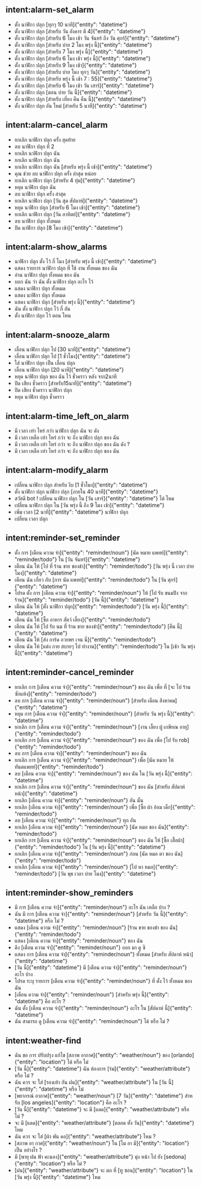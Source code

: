 ## intent:alarm-set_alarm
- ตั้ง นาฬิกา ปลุก [ทุกๆ 10 นาที]{"entity": "datetime"}
- ตั้ง นาฬิกา ปลุก [สําหรับ วัน อังคาร ตี 4]{"entity": "datetime"}
- ตั้ง นาฬิกา ปลุก [สําหรับ 6 โมง เช้า วัน จันทร์ ถึง วัน ศุกร์]{"entity": "datetime"}
- ตั้ง นาฬิกา ปลุก [สําหรับ บ่าย 2 โมง พรุ่ง นี้]{"entity": "datetime"}
- ตั้ง นาฬิกา ปลุก [สําหรับ 7 โมง พรุ่ง นี้]{"entity": "datetime"}
- ตั้ง นาฬิกา ปลุก [สําหรับ 6 โมง เช้า พรุ่ง นี้]{"entity": "datetime"}
- ตั้ง นาฬิกา ปลุก [สําหรับ 9 โมง เช้า]{"entity": "datetime"}
- ตั้ง นาฬิกา ปลุก [สําหรับ บ่าย โมง ทุกๆ วัน]{"entity": "datetime"}
- ตั้ง นาฬิกา ปลุก [สําหรับ พรุ่ง นี้ เช้า 7 : 55]{"entity": "datetime"}
- ตั้ง นาฬิกา ปลุก [สําหรับ 6 โมง เช้า วัน เสาร์]{"entity": "datetime"}
- ตั้ง นาฬิกา ปลุก [ตอน บ่าย วัน นี้]{"entity": "datetime"}
- ตั้ง นาฬิกา ปลุก [สําหรับ เที่ยง คืน คืน นี้]{"entity": "datetime"}
- ตั้ง นาฬิกา ปลุก อัน ใหม่ [สําหรับ 5 นาที]{"entity": "datetime"}

## intent:alarm-cancel_alarm
- ยกเลิก นาฬิกา ปลุก ครั้ง สุดท้าย
- ลบ นาฬิกา ปลุก ที่ 2
- ยกเลิก นาฬิกา ปลุก ฉัน
- ยกเลิก นาฬิกา ปลุก ฉัน
- ยกเลิก นาฬิกา ปลุก ฉัน [สําหรับ พรุ่ง นี้ เช้า]{"entity": "datetime"}
- คุณ ช่วย ลบ นาฬิกา ปลุก ครั้ง ล่าสุด หน่อย
- ยกเลิก นาฬิกา ปลุก [สําหรับ 4 ทุ่ม]{"entity": "datetime"}
- หยุด นาฬิกา ปลุก ฉัน
- ลบ นาฬิกา ปลุก ครั้ง ล่าสุด
- ยกเลิก นาฬิกา ปลุก [วัน สุด สัปดาห์]{"entity": "datetime"}
- หยุด นาฬิกา ปลุก [สําหรับ 6 โมง เช้า]{"entity": "datetime"}
- ยกเลิก นาฬิกา ปลุก [วัน อาทิตย์]{"entity": "datetime"}
- ลบ นาฬิกา ปลุก ทั้งหมด
- ปิด นาฬิกา ปลุก [8 โมง เช้า]{"entity": "datetime"}

## intent:alarm-show_alarms
- นาฬิกา ปลุก ตั้ง ไว้ กี่ โมง [สําหรับ พรุ่ง นี้ เช้า]{"entity": "datetime"}
- แสดง รายการ นาฬิกา ปลุก ที่ ใช้ งาน ทั้งหมด ของ ฉัน
- อ่าน นาฬิกา ปลุก ทั้งหมด ของ ฉัน
- บอก ฉัน ว่า ฉัน ตั้ง นาฬิกา ปลุก อะไร ไว้
- แสดง นาฬิกา ปลุก ทั้งหมด
- แสดง นาฬิกา ปลุก ทั้งหมด
- แสดง นาฬิกา ปลุก [สําหรับ พรุ่ง นี้]{"entity": "datetime"}
- ฉัน ตั้ง นาฬิกา ปลุก ไว้ กี่ อัน
- ตั้ง นาฬิกา ปลุก ไว้ ตอน ไหน

## intent:alarm-snooze_alarm
- เลื่อน นาฬิกา ปลุก ไป [30 นาที]{"entity": "datetime"}
- เลื่อน นาฬิกา ปลุก ไป [1 ชั่วโมง]{"entity": "datetime"}
- ใส่ นาฬิกา ปลุก เป็น เลื่อน ปลุก
- เลื่อน นาฬิกา ปลุก [20 นาที]{"entity": "datetime"}
- หยุด นาฬิกา ปลุก ของ ฉัน ไว้ ชั่วคราว หลัง จาก2นาที
- ปิด เสียง ชั่วคราว [สําหรับ15นาที]{"entity": "datetime"}
- ปิด เสียง ชั่วคราว นาฬิกา ปลุก
- หยุด นาฬิกา ปลุก ชั่วคราว

## intent:alarm-time_left_on_alarm
- มี เวลา เท่า ไหร่ กว่า นาฬิกา ปลุก ฉัน จะ ดัง
- มี เวลา เหลือ เท่า ไหร่ กว่า จะ ถึง นาฬิกา ปลุก ของ ฉัน
- มี เวลา เหลือ เท่า ไหร่ กว่า จะ ถึง นาฬิกา ปลุก ของ ฉัน ดัง ?
- มี เวลา เหลือ เท่า ไหร่ กว่า จะ ถึง นาฬิกา ปลุก ของ ฉัน

## intent:alarm-modify_alarm
- เปลี่ยน นาฬิกา ปลุก สําหรับ งีบ [1 ชั่วโมง]{"entity": "datetime"}
- ตั้ง นาฬิกา ปลุก นาฬิกา ปลุก [ภายใน 40 นาที]{"entity": "datetime"}
- สวัสดี bot ! เปลี่ยน นาฬิกา ปลุก ใน [วัน เสาร์]{"entity": "datetime"} ได้ ไหม
- เปลี่ยน นาฬิกา ปลุก ใน [วัน พรุ่ง นี้ ถึง 9 โมง เช้า]{"entity": "datetime"}
- เพิ่ม เวลา [2 นาที]{"entity": "datetime"} นาฬิกา ปลุก
- เปลี่ยน เวลา ปลุก

## intent:reminder-set_reminder
- ตั้ง การ [เตือน ความ จํา]{"entity": "reminder/noun"} [นัด หมาย แพทย์]{"entity": "reminder/todo"} ใน [วัน จันทร์]{"entity": "datetime"}
- เตือน ฉัน ให้ [ไป ที่ ร้าน ขาย ของชํา]{"entity": "reminder/todo"} [วัน พรุ่ง นี้ เวลา บ่าย โมง]{"entity": "datetime"}
- เตือน ฉัน เกี่ยว กับ [การ นัด แพทย์]{"entity": "reminder/todo"} ใน [วัน ศุกร์]{"entity": "datetime"}
- โปรด ตั้ง การ [เตือน ความ จํา]{"entity": "reminder/noun"} ให้ [ไป รับ ขนมปัง จาก ร้าน]{"entity": "reminder/todo"} [วัน นี้]{"entity": "datetime"}
- เตือน ฉัน ให้ [ตั้ง นาฬิกา ปลุก]{"entity": "reminder/todo"} [วัน พรุ่ง นี้]{"entity": "datetime"}
- เตือน ฉัน ให้ [ซื้อ อาหาร สัตว์ เลี้ยง]{"entity": "reminder/todo"}
- เตือน ฉัน ให้ [ไป รับ นม ที่ ร้าน ขาย ของชํา]{"entity": "reminder/todo"} [คืน นี้]{"entity": "datetime"}
- เตือน ฉัน ให้ [ส่ง การ์ด อวยพร เจน นี่]{"entity": "reminder/todo"}
- เตือน ฉัน ให้ [แต่ง กาย สบายๆ ไป ทํางาน]{"entity": "reminder/todo"} ใน [เช้า วัน พรุ่ง นี้]{"entity": "datetime"}

## intent:reminder-cancel_reminder
- ยกเลิก การ [เตือน ความ จํา]{"entity": "reminder/noun"} ของ ฉัน เพื่อ ที่ [จะ ไป ร้าน ซักแห้ง]{"entity": "reminder/todo"}
- ลบ การ [เตือน ความ จํา]{"entity": "reminder/noun"} [สําหรับ เดือน สิงหาคม]{"entity": "datetime"}
- หยุด การ [เตือน ความ จํา]{"entity": "reminder/noun"} [สําหรับ วัน พรุ่ง นี้]{"entity": "datetime"}
- ยกเลิก การ [เตือน ความ จํา]{"entity": "reminder/noun"} [งาน เลี้ยง ผู้ เกษียณ อายุ]{"entity": "reminder/todo"}
- ยกเลิก การ [เตือน ความ จํา]{"entity": "reminder/noun"} ของ ฉัน เพื่อ [ไป รับ rob]{"entity": "reminder/todo"}
- ลบ การ [เตือน ความ จํา]{"entity": "reminder/noun"} ของ ฉัน
- ยกเลิก การ [เตือน ความ จํา]{"entity": "reminder/noun"} เพื่อ [นัด หมาย ให้ ทันตแพทย์]{"entity": "reminder/todo"}
- ลบ [เตือน ความ จํา]{"entity": "reminder/noun"} ของ ฉัน ใน [วัน พรุ่ง นี้]{"entity": "datetime"}
- ยกเลิก การ [เตือน ความ จํา]{"entity": "reminder/noun"} ของ ฉัน [สําหรับ สัปดาห์ หน้า]{"entity": "datetime"}
- ยกเลิก [เตือน ความ จํา]{"entity": "reminder/noun"} อัน นั้น
- ยกเลิก [เตือน ความ จํา]{"entity": "reminder/noun"} เพื่อ [ซื้อ ผ้า อ้อม เด็ก]{"entity": "reminder/todo"}
- ลบ [เตือน ความ จํา]{"entity": "reminder/noun"} ทุก อัน
- ยกเลิก [เตือน ความ จํา]{"entity": "reminder/noun"} [นัด หมอ ของ ฉัน]{"entity": "reminder/todo"}
- ยกเลิก การ [เตือน ความ จํา]{"entity": "reminder/noun"} ของ ฉัน ให้ [ซื้อ เสื้อผ้า]{"entity": "reminder/todo"} ใน [วัน พรุ่ง นี้]{"entity": "datetime"}
- ยกเลิก [เตือน ความ จํา]{"entity": "reminder/noun"} ก่อน [นัด หมอ ตา ของ ฉัน]{"entity": "reminder/todo"}
- ยกเลิก [เตือน ความ จํา]{"entity": "reminder/noun"} [ไป หา หมอ]{"entity": "reminder/todo"} [วัน พุธ เวลา บ่าย โมง]{"entity": "datetime"}

## intent:reminder-show_reminders
- มี การ [เตือน ความ จํา]{"entity": "reminder/noun"} อะไร ฉัน เหลือ บ้าง ?
- ฉัน มี การ [เตือน ความ จํา]{"entity": "reminder/noun"} [สําหรับ วัน นี้]{"entity": "datetime"} หรือ ไม่ ?
- แสดง [เตือน ความ จํา]{"entity": "reminder/noun"} [ร้าน ขาย ของชํา ของ ฉัน]{"entity": "reminder/todo"}
- แสดง [เตือน ความ จํา]{"entity": "reminder/noun"} ของ ฉัน
- ดึง [เตือน ความ จํา]{"entity": "reminder/noun"} ออก มา ดู ซิ
- แสดง การ [เตือน ความ จํา]{"entity": "reminder/noun"} ทั้งหมด [สําหรับ สัปดาห์ หน้า]{"entity": "datetime"}
- [วัน นี้]{"entity": "datetime"} มี [เตือน ความ จํา]{"entity": "reminder/noun"} อะไร บ้าง
- โปรด ระบุ รายการ [เตือน ความ จํา]{"entity": "reminder/noun"} ที่ ตั้ง ไว้ ทั้งหมด ของ ฉัน
- [เตือน ความ จํา]{"entity": "reminder/noun"} [สําหรับ พรุ่ง นี้]{"entity": "datetime"} คือ อะไร ?
- ฉัน ตั้ง [เตือน ความ จํา]{"entity": "reminder/noun"} อะไร ใน [สัปดาห์ นี้]{"entity": "datetime"}
- ฉัน สามารถ ดู [เตือน ความ จํา]{"entity": "reminder/noun"} ได้ หรือ ไม่ ?

## intent:weather-find
- ฉัน ขอ การ ปรับปรุง แก้ไข [สภาพ อากาศ]{"entity": "weather/noun"} ของ [orlando]{"entity": "location"} ได้ หรือ ไม่
- [วัน นี้]{"entity": "datetime"} ฉัน ต้องการ [ร่ม]{"entity": "weather/attribute"} หรือ ไม่ ?
- ฉัน ควร จะ ใส่ [รองเท้า กัน ฝน]{"entity": "weather/attribute"} ใน [วัน นี้]{"entity": "datetime"} หรือ ไม่
- [พยากรณ์ อากาศ]{"entity": "weather/noun"} [7 วัน]{"entity": "datetime"} สําหรับ [los angeles]{"entity": "location"} คือ อะไร ?
- [วัน นี้]{"entity": "datetime"} จะ มี [แดด]{"entity": "weather/attribute"} หรือ ไม่ ?
- จะ มี [แดด]{"entity": "weather/attribute"} [ตลอด ทั้ง วัน]{"entity": "datetime"} ไหม
- ฉัน ควร จะ ใส่ [ผ้า พัน คอ]{"entity": "weather/attribute"} ไหม ?
- [สภาพ อา กาศ]{"entity": "weather/noun"} ใน [ไม อา มี]{"entity": "location"} เป็น อย่างไร ?
- มี [พายุ ฝน ฟ้า คะนอง]{"entity": "weather/attribute"} มุ่ง หน้า ไป ยัง [sedona]{"entity": "location"} หรือ ไม่ ?
- [ฝน]{"entity": "weather/attribute"} จะ ตก ที่ [ทู ซอน]{"entity": "location"} ใน [วัน พรุ่ง นี้]{"entity": "datetime"} ไหม
